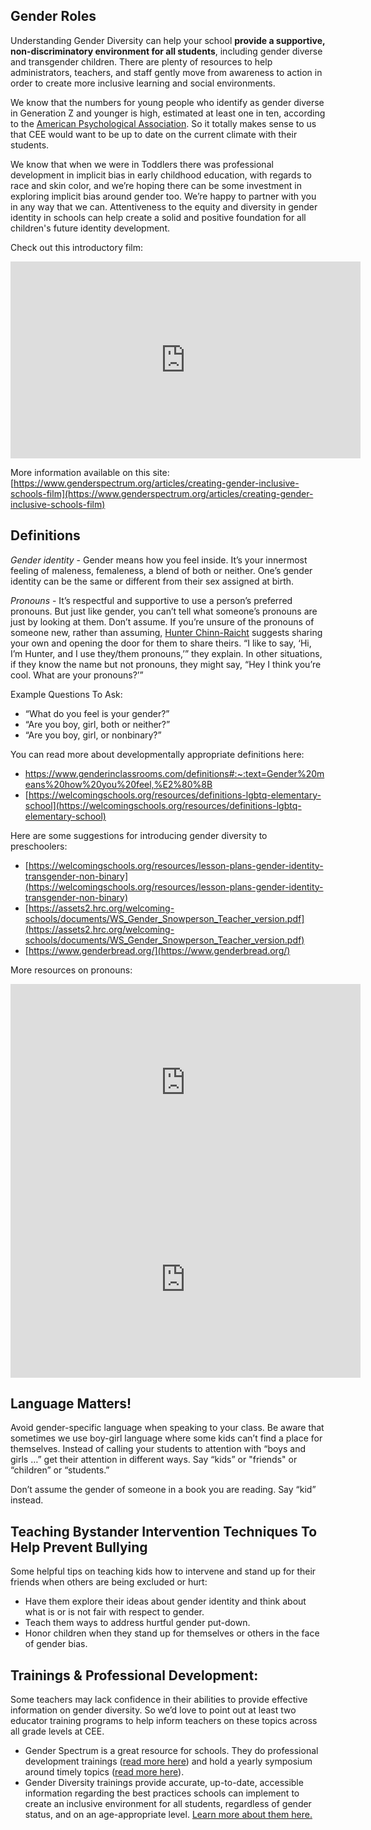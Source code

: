 ## Gender Roles
Understanding Gender Diversity can help your school __provide a supportive, non-discriminatory environment for all students__, including gender diverse and transgender children. There are plenty of resources to help administrators, teachers, and staff gently move from awareness to action in order to create more inclusive learning and social environments. 

We know that the numbers for young people who identify as gender diverse in Generation Z and younger is high, estimated at least one in ten, according to the [American Psychological Association](https://www.nbcnews.com/nbc-out/out-news/nearly-1-10-teens-identify-gender-diverse-pittsburgh-study-rcna993). So it totally makes sense to us that CEE would want to be up to date on the current climate with their students. 

We know that when we were in Toddlers there was professional development in implicit bias in early childhood education, with regards to race and skin color, and we’re hoping there can be some investment in exploring implicit bias around gender too. We’re happy to partner with you in any way that we can. Attentiveness to the equity and diversity in gender identity in schools can help create a solid and positive foundation for all children's future identity development.

Check out this introductory film:

<iframe src="https://player.vimeo.com/video/154811690" width="560" height="315" frameborder="0" title="Creating gender inclusive schools film" webkitallowfullscreen mozallowfullscreen allowfullscreen></iframe>


More information available on this site: [https://www.genderspectrum.org/articles/creating-gender-inclusive-schools-film](https://www.genderspectrum.org/articles/creating-gender-inclusive-schools-film)

## Definitions
_Gender identity_ - Gender means how you feel inside. It’s your innermost feeling of maleness, femaleness, a blend of both or neither. One’s gender identity can be the same or different from their sex assigned at birth. 

_Pronouns_ -  It’s respectful and supportive to use a person’s preferred pronouns. But just like gender, you can’t tell what someone’s pronouns are just by looking at them. Don’t assume. If you’re unsure of the pronouns of someone new, rather than assuming, [Hunter Chinn-Raicht](https://www.care.com/c/explaining-they-them-pronouns) suggests sharing your own and opening the door for them to share theirs. “I like to say, ‘Hi, I’m Hunter, and I use they/them pronouns,’” they explain. In other situations, if they know the name but not pronouns, they might say, “Hey I think you’re cool. What are your pronouns?’”

Example Questions To Ask: 
  - “What do you feel is your gender?”
  - “Are you boy, girl, both or neither?”
  - “Are you boy, girl, or nonbinary?”

You can read more about developmentally appropriate definitions here:
  - [https://www.genderinclassrooms.com/definitions#:~:text=Gender%20means%20how%20you%20feel,%E2%80%8B ](https://www.genderinclassrooms.com/definitions#:~:text=Gender%20means%20how%20you%20feel,%E2%80%8B)
  - [https://welcomingschools.org/resources/definitions-lgbtq-elementary-school](https://welcomingschools.org/resources/definitions-lgbtq-elementary-school) 

Here are some suggestions for introducing gender diversity to preschoolers:
  - [https://welcomingschools.org/resources/lesson-plans-gender-identity-transgender-non-binary](https://welcomingschools.org/resources/lesson-plans-gender-identity-transgender-non-binary)
  - [https://assets2.hrc.org/welcoming-schools/documents/WS_Gender_Snowperson_Teacher_version.pdf](https://assets2.hrc.org/welcoming-schools/documents/WS_Gender_Snowperson_Teacher_version.pdf) 
  - [https://www.genderbread.org/](https://www.genderbread.org/)

More resources on pronouns:

<iframe src="https://www.youtube.com/watch?v=64-WXswR_fA" width="560" height="315" frameborder="0" title="Pronouns 1" webkitallowfullscreen mozallowfullscreen allowfullscreen></iframe>

<iframe src="https://player.vimeo.com/344293463" width="560" height="315" frameborder="0" title="Pronouns 2" webkitallowfullscreen mozallowfullscreen allowfullscreen></iframe>

## Language Matters!
Avoid gender-specific language when speaking to your class. Be aware that sometimes we use boy-girl language where some kids can’t find a place for themselves. Instead of calling your students to attention with “boys and girls …” get their attention in different ways. Say “kids” or "friends" or “children” or “students.” 

Don’t assume the gender of someone in a book you are reading. Say “kid” instead.

## Teaching Bystander Intervention Techniques To Help Prevent Bullying
Some helpful tips on teaching kids how to intervene and stand up for their friends when others are being excluded or hurt:
  - Have them explore their ideas about gender identity and think about what is or is not fair with respect to gender.
  - Teach them ways to address hurtful gender put-down.
  - Honor children when they stand up for themselves or others in the face of gender bias.   

## Trainings & Professional Development:
Some teachers may lack confidence in their abilities to provide effective information on gender diversity. So we’d love to point out at least two educator training programs to help inform teachers on these topics across all grade levels at CEE. 
  - Gender Spectrum is a great resource for schools. They do professional development trainings ([read more here](https://www.genderspectrum.org/articles/professional-development-educators)) and hold a yearly symposium around timely topics ([read more here](https://2021-gender-spectrum-professionals-symposium.heysummit.com/)).  
  - Gender Diversity trainings provide accurate, up-to-date, accessible information regarding the best practices schools can implement to create an inclusive environment for all students, regardless of gender status, and on an age-appropriate level. [Learn more about them here.](http://genderdiversity.org/best-practices-schools/)

